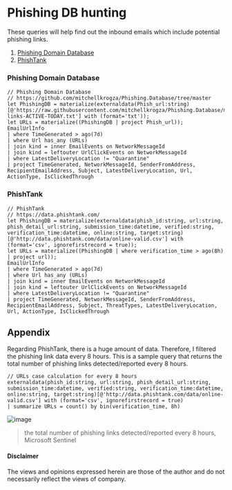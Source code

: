 # Phishing DB hunting
These queries will help find out the inbound emails which include potential phishing links.
1. [Phishing Domain Database](https://github.com/mitchellkrogza/Phishing.Database/tree/master)
2. [PhishTank](https://phishtank.org/)

### Phishing Domain Database
```kql
// Phishing Domain Database
// https://github.com/mitchellkrogza/Phishing.Database/tree/master
let PhishingDB = materialize(externaldata(Phish_url:string)[@'https://raw.githubusercontent.com/mitchellkrogza/Phishing.Database/master/phishing-links-ACTIVE-TODAY.txt'] with (format='txt'));
let URLs = materialize((PhishingDB | project Phish_url));
EmailUrlInfo
| where TimeGenerated > ago(7d)
| where Url has_any (URLs) 
| join kind = inner EmailEvents on NetworkMessageId
| join kind = leftouter UrlClickEvents on NetworkMessageId
| where LatestDeliveryLocation != "Quarantine"
| project TimeGenerated, NetworkMessageId, SenderFromAddress, RecipientEmailAddress, Subject, LatestDeliveryLocation, Url, ActionType, IsClickedThrough
```

### PhishTank
```kql
// PhishTank
// https://data.phishtank.com/
let PhishingDB = materialize(externaldata(phish_id:string, url:string, phish_detail_url:string, submission_time:datetime, verified:string, verification_time:datetime, online:string, target:string)[@'http://data.phishtank.com/data/online-valid.csv'] with (format='csv', ignorefirstrecord = true));
let URLs = materialize((PhishingDB | where verification_time > ago(8h) | project url));
EmailUrlInfo
| where TimeGenerated > ago(7d)
| where Url has_any (URLs) 
| join kind = inner EmailEvents on NetworkMessageId
| join kind = leftouter UrlClickEvents on NetworkMessageId
| where LatestDeliveryLocation != "Quarantine"
| project TimeGenerated, NetworkMessageId, SenderFromAddress, RecipientEmailAddress, Subject, ThreatTypes, LatestDeliveryLocation, Url, ActionType, IsClickedThrough
```

## Appendix
Regarding PhishTank, there is a huge amount of data. Therefore, I filtered the phishing link data every 8 hours. This is a sample query that returns the total number of phishing links detected/reported every 8 hours.
```kql
// URLs case calculation for every 8 hours 
externaldata(phish_id:string, url:string, phish_detail_url:string, submission_time:datetime, verified:string, verification_time:datetime, online:string, target:string)[@'http://data.phishtank.com/data/online-valid.csv'] with (format='csv', ignorefirstrecord = true)
| summarize URLs = count() by bin(verification_time, 8h)
```
![image](https://github.com/LearningKijo/KQL/assets/120234772/288013f8-f2d0-4e26-b969-f7c172d8a3fe)
> the total number of phishing links detected/reported every 8 hours, Microsoft Sentinel

#### Disclaimer
The views and opinions expressed herein are those of the author and do not necessarily reflect the views of company.
